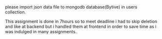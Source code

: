 please import json data file to mongodb database(Bytive) in users collection.

This assignment is done in 7hours so to meet deadline i had to skip deletion and like at backend but i handled them at frontend in order to save time as i was indulged in many assignments.